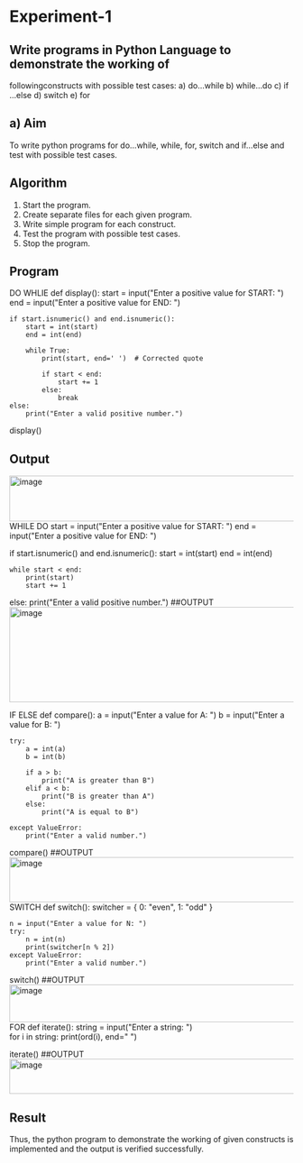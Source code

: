 # Experiment-1
##  Write programs in Python Language to demonstrate the working of
followingconstructs with possible test cases: a) do…while b) while…do c)
if …else d) switch e) for

## a) Aim
To write python programs for do…while, while, for, switch and if…else and test with possible test
cases.

## Algorithm
1.	Start the program.
2. Create separate files for each given program.
3. Write simple program for each construct.
4. Test the program with possible test cases.
5. Stop the program. 

## Program
 DO WHLIE
 def display():
    start = input("Enter a positive value for START: ")
    end = input("Enter a positive value for END: ")

    if start.isnumeric() and end.isnumeric():
        start = int(start)
        end = int(end)

        while True:
            print(start, end=' ')  # Corrected quote

            if start < end:
                start += 1
            else:
                break
    else:
        print("Enter a valid positive number.")

display()
## Output
<img width="577" height="81" alt="image" src="https://github.com/user-attachments/assets/61291f20-1a5f-420b-837f-6de522596a1f" />
 WHILE DO
 start = input("Enter a positive value for START: ") 
end = input("Enter a positive value for END: ") 

if start.isnumeric() and end.isnumeric():
    start = int(start)
    end = int(end)

    while start < end:
        print(start)
        start += 1
else:
    print("Enter a valid positive number.")
##OUTPUT
<img width="850" height="169" alt="image" src="https://github.com/user-attachments/assets/a34078bc-cce4-4a18-b6c5-f8ef1cbafa8c" />

 IF ELSE
 def compare():
    a = input("Enter a value for A: ")
    b = input("Enter a value for B: ")
    
    try:
        a = int(a)
        b = int(b)

        if a > b:
            print("A is greater than B")
        elif a < b:
            print("B is greater than A")
        else:
            print("A is equal to B")
    
    except ValueError:
        print("Enter a valid number.")

compare()
##OUTPUT
<img width="868" height="80" alt="image" src="https://github.com/user-attachments/assets/aa5dd9e1-0c3b-4f86-9487-20eeca237898" />
SWITCH
def switch():
    switcher = {
        0: "even",
        1: "odd"
    }

    n = input("Enter a value for N: ")
    try:
        n = int(n)
        print(switcher[n % 2])
    except ValueError:
        print("Enter a valid number.")

switch()
##OUTPUT
<img width="859" height="67" alt="image" src="https://github.com/user-attachments/assets/4b24f750-54ed-40e7-9662-2e90e73bc81d" />
FOR 
def iterate():
    string = input("Enter a string: ")  
    for i in string:
        print(ord(i), end=" ")

iterate()
##OUTPUT
<img width="864" height="62" alt="image" src="https://github.com/user-attachments/assets/ddca9b9c-07be-4166-865d-e9aa302be14a" />

## Result
Thus, the python program to demonstrate the working of given constructs is implemented and the output is verified successfully.




